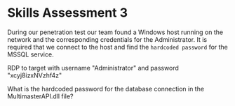 # Skills Assessment 3

During our penetration test our team found a Windows host running on the network and the corresponding credentials for the Administrator. It is required that we connect to the host and find the `hardcoded password` for the MSSQL service.



RDP to target with username "Administrator" and password "xcyj8izxNVzhf4z"

What is the hardcoded password for the database connection in the MultimasterAPI.dll file?

